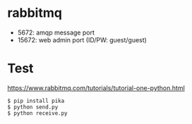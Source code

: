 # rabbitmq

* 5672: amqp message port
* 15672: web admin port (ID/PW: guest/guest)

# Test

https://www.rabbitmq.com/tutorials/tutorial-one-python.html

```shell
$ pip install pika
$ python send.py
$ python receive.py
```